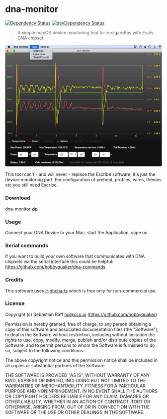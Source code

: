 # dna-monitor

[![Dependency Status](https://david-dm.org/hobbyquaker/dna-monitor/status.svg)](https://david-dm.org/hobbyquaker/dna-monitor)
[![devDependency Status](https://david-dm.org/hobbyquaker/dna-monitor/dev-status.svg)](https://david-dm.org/hobbyquaker/dna-monitor?type=dev)

> A simple macOS device monitoring tool for e-cigarettes with Evolv DNA chipset 

![Screenshot](screenshot.png "Screenshot")


This tool can't - and will never - replace the Escribe software, it's just the device-monitoring part. For configuration of preheat, profiles, wires, themes etc you still need Escribe.


### Download

[dna-monitor.zip](https://github.com/hobbyquaker/dna-monitor/releases/latest)


### Usage

Connect your DNA Device to your Mac, start the Application, vape on.


### Serial commands

If you want to build your own software that communicates with DNA chipsets via the serial interface this could be 
helpful: https://github.com/hobbyquaker/dna-commands


### Credits

This software uses [Highcharts](http://www.highcharts.com/) which is free only for non-commercial use.


### License

Copyright (c) Sebastian Raff <hq@ccu.io> (https://github.com/hobbyquaker)

Permission is hereby granted, free of charge, to any person obtaining a copy
of this software and associated documentation files (the "Software"), to deal
in the Software without restriction, including without limitation the rights
to use, copy, modify, merge, publish and/or distribute copies of the Software, 
and to permit persons to whom the Software is furnished to do so, subject to the 
following conditions:

The above copyright notice and this permission notice shall be included in
all copies or substantial portions of the Software.

THE SOFTWARE IS PROVIDED "AS IS", WITHOUT WARRANTY OF ANY KIND, EXPRESS OR
IMPLIED, INCLUDING BUT NOT LIMITED TO THE WARRANTIES OF MERCHANTABILITY,
FITNESS FOR A PARTICULAR PURPOSE AND NONINFRINGEMENT. IN NO EVENT SHALL THE
AUTHORS OR COPYRIGHT HOLDERS BE LIABLE FOR ANY CLAIM, DAMAGES OR OTHER
LIABILITY, WHETHER IN AN ACTION OF CONTRACT, TORT OR OTHERWISE, ARISING FROM,
OUT OF OR IN CONNECTION WITH THE SOFTWARE OR THE USE OR OTHER DEALINGS IN
THE SOFTWARE. 
